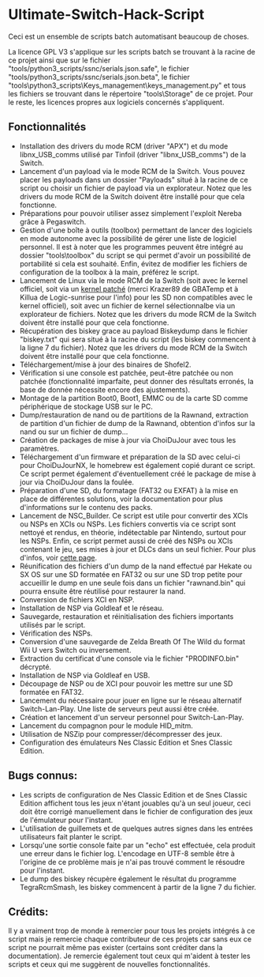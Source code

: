 # Ultimate-Switch-Hack-Script

Ceci est un ensemble de scripts batch automatisant beaucoup de choses.

La licence GPL V3 s'applique sur les scripts batch se trouvant à la racine de ce projet ainsi que sur le fichier "tools/python3_scripts/ssnc/serials.json.safe", le fichier "tools/python3_scripts/ssnc/serials.json.beta", le fichier "tools\python3_scripts\Keys_management\keys_management.py" et tous les fichiers se trouvant dans le répertoire "tools\Storage" de ce projet. Pour le reste, les licences propres aux logiciels concernés s'appliquent.

## Fonctionnalités

* Installation des drivers du mode RCM (driver "APX") et du mode libnx_USB_comms utilisé par Tinfoil (driver "libnx_USB_comms") de la Switch.
* Lancement d'un payload via le mode RCM de la Switch. Vous pouvez placer les payloads dans un dossier "Payloads" situé à la racine de ce script ou choisir un fichier de payload via un explorateur. Notez que les drivers du mode RCM de la Switch doivent être installé pour que cela fonctionne.
* Préparations pour pouvoir utiliser assez simplement l'exploit Nereba grâce à Pegaswitch.
* Gestion d'une boîte à outils (toolbox) permettant de lancer des logiciels en mode autonome avec la possibilité de gérer une liste de logiciel personnel. Il est à noter que les programmes peuvent être intégré au dossier "tools\toolbox" du script se qui permet d'avoir un possibilité de portabilité si cela est souhaité. Enfin, évitez de modifier les fichiers de configuration de la toolbox à la main, préférez le script.
* Lancement de Linux via le mode RCM de la Switch (soit avec le kernel officiel, soit via un [kernel patché](https://gbatemp.net/attachments/image-gz-zip.121538/) (merci Krazer89 de GBATemp et à Killua de Logic-sunrise pour l'info) pour les SD non compatibles avec le kernel officiel), soit avec un fichier de kernel sélectionnalbe via un explorateur de fichiers. Notez que les drivers du mode RCM de la Switch doivent être installé pour que cela fonctionne.
* Récupération des biskey grace au payload Biskeydump dans le fichier "biskey.txt" qui sera situé à la racine du script (les biskey commencent à la ligne 7 du fichier). Notez que les drivers du mode RCM de la Switch doivent être installé pour que cela fonctionne.
* Téléchargement/mise à jour des binaires de Shofel2.
* Vérification si une console est patchée, peut-être patchée ou non patchée (fonctionnalité imparfaite, peut donner des résultats erronés, la base de donnée nécessite encore des ajustements).
* Montage de la partition Boot0, Boot1, EMMC ou de la carte SD comme périphérique de stockage USB sur le PC.
* Dump/restauration de nand ou de partitions de la Rawnand, extraction de partition d'un fichier de dump de la Rawnand, obtention d'infos sur la nand ou sur un fichier de dump...
* Création de packages de mise à jour via ChoiDuJour avec tous les paramètres.
* Téléchargement d'un firmware et préparation de la SD avec celui-ci pour ChoiDuJourNX, le homebrew est également copié durant ce script. Ce script permet également d'éventuellement  créé le package de mise à jour via ChoiDuJour dans la foulée.
* Préparation d'une SD, du formatage (FAT32 ou EXFAT) à la mise en place de différentes solutions, voir la documentation pour plus d'informations sur le contenu des packs.
* Lancement de NSC_Builder. Ce script est utile pour convertir des XCIs ou NSPs en XCIs ou NSPs. Les fichiers convertis via ce script sont nettoyé et rendus, en théorie, indétectable par Nintendo, surtout pour les NSPs. Enfin, ce script permet aussi de créé des NSPs ou XCIs contenant le jeu, ses mises à jour et DLCs dans un seul fichier. Pour plus d'infos, voir [cette page](https://github.com/julesontheroad/NSC_BUILDER).
* Réunification des fichiers d'un dump de la nand effectué par Hekate ou SX OS sur une SD formatée en FAT32 ou sur une SD trop petite pour accueillir le dump en une seule fois dans un fichier "rawnand.bin" qui pourra ensuite être réutilisé pour restaurer la nand.
* Conversion de fichiers XCI en NSP.
* Installation de NSP via Goldleaf et le réseau.
* Sauvegarde, restauration et réinitialisation des fichiers importants utilisés par le script.
* Vérification des NSPs.
* Conversion d'une sauvegarde de Zelda Breath Of The Wild du format Wii U vers Switch ou inversement.
* Extraction du certificat d'une console via le fichier "PRODINFO.bin" décrypté.
* Installation de NSP via Goldleaf en USB.
* Découpage de NSP ou de XCI pour pouvoir les mettre sur une SD formatée en FAT32.
* Lancement du nécessaire pour jouer en ligne sur le réseau alternatif Switch-Lan-Play. Une liste de serveurs peut aussi être créée.
* Création et lancement d'un serveur personnel pour Switch-Lan-Play.
* Lancement du compagnon pour le module HID_mitm.
* Utilisation de NSZip pour compresser/décompresser des jeux.
* Configuration des émulateurs Nes Classic Edition et Snes Classic Edition.

## Bugs connus:

* Les scripts de configuration de Nes Classic Edition et de Snes Classic Edition affichent tous les jeux n'étant jouables qu'à un seul joueur, ceci doit être corrigé manuellement dans le fichier de configuration des jeux de l'émulateur pour l'instant.
* L'utilisation de guillemets et de quelques autres signes dans les entrées utilisateurs fait planter le script.
* Lorsqu'une sortie console faite par un "echo" est effectuée, cela produit une erreur dans le fichier log. L'encodage en UTF-8 semble être à l'origine de ce problème mais je n'ai pas trouvé comment le résoudre pour l'instant.
* Le dump des biskey récupère également le résultat du programme TegraRcmSmash, les biskey commencent à partir de la ligne 7 du fichier.

## Crédits:

Il y a vraiment trop de monde à remercier pour tous les projets intégrés à ce script mais je remercie chaque contributeur de ces projets car sans eux ce script ne pourrait même pas exister (certains sont créditer dans la documentation). Je remercie également tout ceux qui m'aident à tester les scripts et ceux qui me suggèrent de nouvelles fonctionnalités.